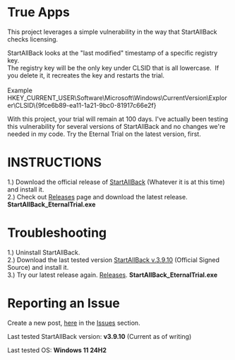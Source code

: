 <h1>True Apps</h1>
<p>This project leverages a simple vulnerability in the way that StartAllBack checks licensing.</p>
<p>StartAllBack looks at the "last modified" timestamp of a specific registry key.<br />The registry key will be the only key under CLSID that is all lowercase.&nbsp; If you delete it, it recreates the key and restarts the trial.<br /><br />Example HKEY_CURRENT_USER\Software\Microsoft\Windows\CurrentVersion\Explorer\CLSID\{9fce6b89-ea11-1a21-9bc0-81917c66e2f} </p>
<p>With this project, your trial will remain at 100 days. I've actually been testing this vulnerability for several versions of StartAllBack and no changes we're needed in my code. Try the Eternal Trial on the latest version, first.</p>
<h1>INSTRUCTIONS</h1>
<p>1.) Download the official release of <a href="https://www.startallback.com/">StartAllBack</a> (Whatever it is at this time) and install it.<br /> 2.) Check out <a href="https://github.com/BinaryBrother/StartAllBack-EternalTrial/releases">Releases</a> page and download the latest release. <strong>StartAllBack_EternalTrial.exe</strong></p>
<h1>Troubleshooting</h1>
<p>1.) Uninstall StartAllBack.<br /> 2.) Download the last tested version <a href="https://startisback.sfo3.cdn.digitaloceanspaces.com/StartAllBack_3.9.10_setup.exe">StartAllBack v.3.9.10</a> (Official Signed Source) and install it.<br /> 3.) Try our latest release again. <a href="https://github.com/BinaryBrother/StartAllBack-EternalTrial/releases">Releases</a>. <strong>StartAllBack_EternalTrial.exe</strong></p>
<h1>Reporting an Issue</h1>
<p>Create a new post, <a href="https://github.com/BinaryBrother/StartAllBack-EternalTrial/issues">here</a> in the <a href="https://github.com/BinaryBrother/StartAllBack-EternalTrial/issues">Issues</a> section.</p>
<p>Last tested StartAllBack version: <strong>v3.9.10</strong> (Current as of writing)</p>
<p>Last tested OS: <strong>Windows 11 24H2</strong></p>
